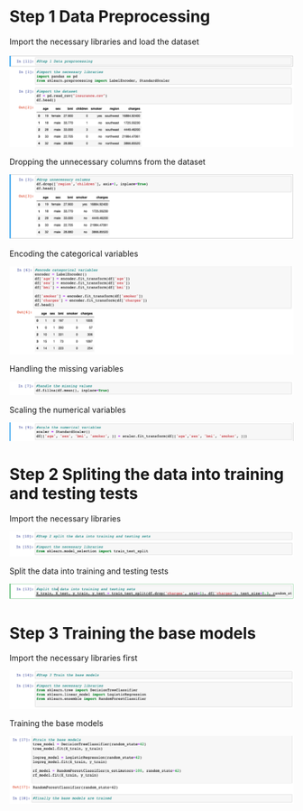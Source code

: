 # Step 1 Data Preprocessing
Import the necessary libraries and load the dataset
<p align="center">
  <img width="" height="" src="https://github.com/AntonyGN/Heterogeneous-Ensemble/blob/main/images/1.png">
</p>
Dropping the unnecessary columns from the dataset
<p align="center">
  <img width="" height="" src="https://github.com/AntonyGN/Heterogeneous-Ensemble/blob/main/images/2.png">
</p>
Encoding the categorical variables
<p align="center">
  <img width="" height="" src="https://github.com/AntonyGN/Heterogeneous-Ensemble/blob/main/images/3.png">
</p>
Handling the missing variables
<p align="center">
  <img width="" height="" src="https://github.com/AntonyGN/Heterogeneous-Ensemble/blob/main/images/4.png">
</p>
Scaling the numerical variables
<p align="center">
  <img width="" height="" src="https://github.com/AntonyGN/Heterogeneous-Ensemble/blob/main/images/5.png">
</p>

# Step 2 Spliting the data into training and testing tests
Import the necessary libraries
<p align="center">
  <img width="" height="" src="https://github.com/AntonyGN/Heterogeneous-Ensemble/blob/main/images/6.png">
</p>
Split the data into training and testing tests
<p align="center">
  <img width="" height="" src="https://github.com/AntonyGN/Heterogeneous-Ensemble/blob/main/images/7.png">
</p>

# Step 3 Training the base models
Import the necessary libraries first
<p align="center">
  <img width="" height="" src="https://github.com/AntonyGN/Heterogeneous-Ensemble/blob/main/images/8.png">
</p>
Training the base models
<p align="center">
  <img width="" height="" src="https://github.com/AntonyGN/Heterogeneous-Ensemble/blob/main/images/9.png">
</p>









